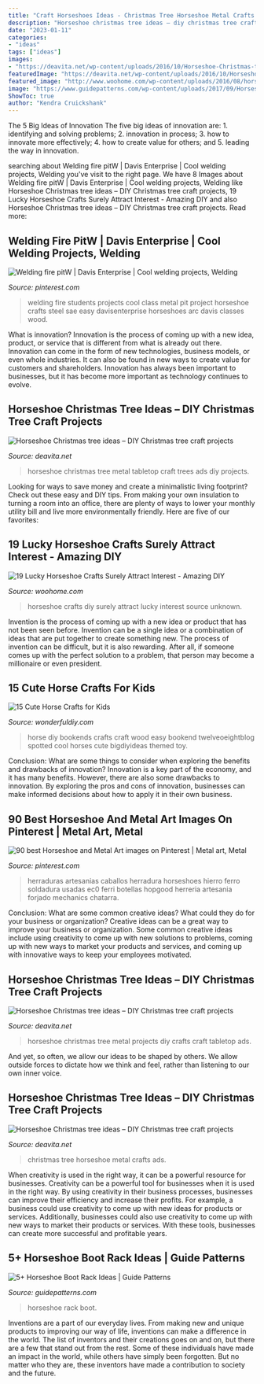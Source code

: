 ```yaml
---
title: "Craft Horseshoes Ideas - Christmas Tree Horseshoe Metal Crafts Ads"
description: "Horseshoe christmas tree ideas – diy christmas tree craft projects"
date: "2023-01-11"
categories:
- "ideas"
tags: ["ideas"]
images:
- "https://deavita.net/wp-content/uploads/2016/10/Horseshoe-Christmas-tree-ideas-creative-metal-art-and-craft-ideas-tabletop-christmas-trees.jpg"
featuredImage: "https://deavita.net/wp-content/uploads/2016/10/Horseshoe-Christmas-tree-ideas-tabletop-christmas-tree-ideas-metal-art-crafts.jpg"
featured_image: "http://www.woohome.com/wp-content/uploads/2016/08/horseshoe-crafts-you-can-easily-make-16.jpg"
image: "https://www.guidepatterns.com/wp-content/uploads/2017/09/Horseshoe-Boot-Rack-Ideas.jpg"
ShowToc: true
author: "Kendra Cruickshank"
---
```



The 5 Big Ideas of Innovation
The five big ideas of innovation are: 1. identifying and solving problems; 2. innovation in process; 3. how to innovate more effectively; 4. how to create value for others; and 5. leading the way in innovation.

	

		
searching about Welding fire pitW | Davis Enterprise | Cool welding projects, Welding you've visit to the right page. We have 8 Images about Welding fire pitW | Davis Enterprise | Cool welding projects, Welding like Horseshoe Christmas tree ideas – DIY Christmas tree craft projects, 19 Lucky Horseshoe Crafts Surely Attract Interest - Amazing DIY and also Horseshoe Christmas tree ideas – DIY Christmas tree craft projects. Read more:
		
    
## Welding Fire PitW | Davis Enterprise | Cool Welding Projects, Welding

<img loading=lazy src="https://i.pinimg.com/originals/12/d2/61/12d261d12c7f90b1fd933ec54ec1563a.jpg" onerror="this.onerror=null;this.src='https://tse4.mm.bing.net/th?id=OIP.vlaxU_kIeD1Zr83v3GdjqwHaF0&amp;pid=15.1';" alt="Welding fire pitW | Davis Enterprise | Cool welding projects, Welding">

_Source: pinterest.com_

>welding fire students projects cool class metal pit project horseshoe crafts steel sae easy davisenterprise horseshoes arc davis classes wood. 

	

What is innovation?
Innovation is the process of coming up with a new idea, product, or service that is different from what is already out there. Innovation can come in the form of new technologies, business models, or even whole industries. It can also be found in new ways to create value for customers and shareholders. Innovation has always been important to businesses, but it has become more important as technology continues to evolve.

    
## Horseshoe Christmas Tree Ideas – DIY Christmas Tree Craft Projects

<img loading=lazy src="https://deavita.net/wp-content/uploads/2016/10/Horseshoe-Christmas-tree-ideas-creative-metal-art-and-craft-ideas-tabletop-christmas-trees.jpg" onerror="this.onerror=null;this.src='https://tse2.mm.bing.net/th?id=OIP.ENCcw9Fz8WxeH9Ml1serzgHaJ4&amp;pid=15.1';" alt="Horseshoe Christmas tree ideas – DIY Christmas tree craft projects">

_Source: deavita.net_

>horseshoe christmas tree metal tabletop craft trees ads diy projects. 

	

Looking for ways to save money and create a minimalistic living footprint? Check out these easy and DIY tips. From making your own insulation to turning a room into an office, there are plenty of ways to lower your monthly utility bill and live more environmentally friendly. Here are five of our favorites: 

    
## 19 Lucky Horseshoe Crafts Surely Attract Interest - Amazing DIY

<img loading=lazy src="http://www.woohome.com/wp-content/uploads/2016/08/horseshoe-crafts-you-can-easily-make-16.jpg" onerror="this.onerror=null;this.src='https://tse3.mm.bing.net/th?id=OIP.UAG5hUjD5va800nT_cddfwHaLE&amp;pid=15.1';" alt="19 Lucky Horseshoe Crafts Surely Attract Interest - Amazing DIY">

_Source: woohome.com_

>horseshoe crafts diy surely attract lucky interest source unknown. 

	

Invention is the process of coming up with a new idea or product that has not been seen before. Invention can be a single idea or a combination of ideas that are put together to create something new. The process of invention can be difficult, but it is also rewarding. After all, if someone comes up with the perfect solution to a problem, that person may become a millionaire or even president.

    
## 15 Cute Horse Crafts For Kids

<img loading=lazy src="https://cdn.wonderfuldiy.com/wp-content/uploads/2017/11/DIY-wood-and-toy-horse-bookends.jpg" onerror="this.onerror=null;this.src='https://tse2.mm.bing.net/th?id=OIP.pe5odl5Yd5bUXup_s0wqGAHaJ6&amp;pid=15.1';" alt="15 Cute Horse Crafts for Kids">

_Source: wonderfuldiy.com_

>horse diy bookends crafts craft wood easy bookend twelveoeightblog spotted cool horses cute bigdiyideas themed toy. 

	

Conclusion: What are some things to consider when exploring the benefits and drawbacks of innovation?
Innovation is a key part of the economy, and it has many benefits. However, there are also some drawbacks to innovation. By exploring the pros and cons of innovation, businesses can make informed decisions about how to apply it in their own business.

    
## 90 Best Horseshoe And Metal Art Images On Pinterest | Metal Art, Metal

<img loading=lazy src="https://i.pinimg.com/736x/ea/32/ac/ea32ac5be9e586162869a8881fdc1aee--horseshoe-projects-horseshoe-ideas.jpg" onerror="this.onerror=null;this.src='https://tse3.mm.bing.net/th?id=OIP.w7FAbEyk9Tt4hWUP6VOHzADYEg&amp;pid=15.1';" alt="90 best Horseshoe and Metal Art images on Pinterest | Metal art, Metal">

_Source: pinterest.com_

>herraduras artesanias caballos herradura horseshoes hierro ferro soldadura usadas ec0 ferri botellas hopgood herreria artesania forjado mechanics chatarra. 

	

Conclusion: What are some common creative ideas? What could they do for your business or organization?
Creative ideas can be a great way to improve your business or organization. Some common creative ideas include using creativity to come up with new solutions to problems, coming up with new ways to market your products and services, and coming up with innovative ways to keep your employees motivated.

    
## Horseshoe Christmas Tree Ideas – DIY Christmas Tree Craft Projects

<img loading=lazy src="https://deavita.net/wp-content/uploads/2016/10/Horseshoe-Christmas-tree-ideas-tabletop-christmas-tree-ideas-metal-art-crafts.jpg" onerror="this.onerror=null;this.src='https://tse1.mm.bing.net/th?id=OIP.gFFyv9D-gT97DlDjQOXCiQHaE7&amp;pid=15.1';" alt="Horseshoe Christmas tree ideas – DIY Christmas tree craft projects">

_Source: deavita.net_

>horseshoe christmas tree metal projects diy crafts craft tabletop ads. 

	

And yet, so often, we allow our ideas to be shaped by others. We allow outside forces to dictate how we think and feel, rather than listening to our own inner voice.

    
## Horseshoe Christmas Tree Ideas – DIY Christmas Tree Craft Projects

<img loading=lazy src="https://deavita.net/wp-content/uploads/2016/10/Horseshoe-Christmas-tree-ideas-creative-metal-crafts-tabletop-christmas-tree.jpg" onerror="this.onerror=null;this.src='https://tse4.mm.bing.net/th?id=OIP.JazoiLQv4Bv6eCVv992FSQHaJ4&amp;pid=15.1';" alt="Horseshoe Christmas tree ideas – DIY Christmas tree craft projects">

_Source: deavita.net_

>christmas tree horseshoe metal crafts ads. 

	

When creativity is used in the right way, it can be a powerful resource for businesses.
Creativity can be a powerful tool for businesses when it is used in the right way. By using creativity in their business processes, businesses can improve their efficiency and increase their profits. For example, a business could use creativity to come up with new ideas for products or services. Additionally, businesses could also use creativity to come up with new ways to market their products or services. With these tools, businesses can create more successful and profitable years.

    
## 5+ Horseshoe Boot Rack Ideas | Guide Patterns

<img loading=lazy src="https://www.guidepatterns.com/wp-content/uploads/2017/09/Horseshoe-Boot-Rack-Ideas.jpg" onerror="this.onerror=null;this.src='https://tse2.mm.bing.net/th?id=OIP.doRkH7nLeCmfzMKBLjcuAQAAAA&amp;pid=15.1';" alt="5+ Horseshoe Boot Rack Ideas | Guide Patterns">

_Source: guidepatterns.com_

>horseshoe rack boot. 

	

Inventions are a part of our everyday lives. From making new and unique products to improving our way of life, inventions can make a difference in the world. The list of inventors and their creations goes on and on, but there are a few that stand out from the rest. Some of these individuals have made an impact in the world, while others have simply been forgotten. But no matter who they are, these inventors have made a contribution to society and the future.

